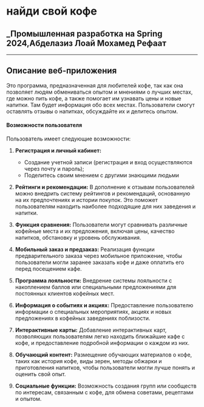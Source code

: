 # найди свой кофе
## _Промышленная разработка на Spring 2024,Абделазиз Лоай Мохамед Рефаат 
---
## Описание веб-приложения
Это программа, предназначенная для любителей кофе, так как она позволяет людям обмениваться опытом и мнениями о лучших местах, где можно пить кофе, а также помогает им узнавать цены и новые напитки. Там будет информация обо всех местах. Пользователи смогут оставлять отзывы о напитках, обсуждайте их и делитесь опытом.
#### Возможности пользователя
Пользователь имеет следующие возможности:
1.  **Регистрация и личный кабинет:**
      - Создание учетной записи (регистрация и вход осуществляются через почту и пароль);
      - Поделитесь своим мнением с другими знающими людьми
2. **Рейтинги и рекомендации:** В дополнение к отзывам пользователей можно внедрить систему рейтингов и рекомендаций, основанную на их предпочтениях и истории покупок. Это поможет пользователям находить наиболее подходящие для них заведения и напитки.

3. **Функция сравнения:** Пользователи могут сравнивать различные кофейные места и их предложения, включая цены, качество напитков, обстановку и уровень обслуживания.

4. **Мобильный заказ и предзаказ:** Реализация функции предварительного заказа через мобильное приложение, чтобы пользователи могли заранее заказать кофе и даже оплатить его перед посещением кафе.

5. **Программа лояльности:** Внедрение системы лояльности с накоплением баллов или специальными предложениями для постоянных клиентов кофейных мест.

6. **Информация о событиях и акциях:** Предоставление пользователю информации о специальных мероприятиях, акциях и новых предложениях в кофейных заведениях поблизости.

7. **Интерактивные карты:** Добавление интерактивных карт, позволяющих пользователям легко находить ближайшие кафе с кофе, и предоставление подробной информации о каждом из них.

8. **Обучающий контент:** Размещение обучающих материалов о кофе, таких как история кофе, виды зерен, методы обжарки и приготовления напитков, чтобы пользователи могли лучше понять и оценить свой опыт.

9. **Социальные функции:** Возможность создания групп или сообществ по интересам, связанным с кофе, для обмена советами, рецептами и опытом.
